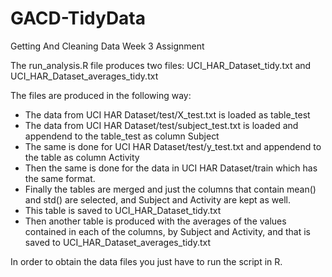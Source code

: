 # GACD-TidyData
Getting And Cleaning Data Week 3 Assignment

The run_analysis.R file produces two files: UCI_HAR_Dataset_tidy.txt and UCI_HAR_Dataset_averages_tidy.txt

The files are produced in the following way:
  - The data from UCI HAR Dataset/test/X_test.txt is loaded as table_test
  - The data from UCI HAR Dataset/test/subject_test.txt is loaded and appendend
    to the table_test as column Subject
  - The same is done for UCI HAR Dataset/test/y_test.txt and appendend to the
    table as column Activity
  - Then the same is done for the data in UCI HAR Dataset/train which has the same
    format.
  - Finally the tables are merged and just the columns that contain mean() and 
    std() are selected, and Subject and Activity are kept as well.
  - This table is saved to UCI_HAR_Dataset_tidy.txt
  - Then another table is produced with the averages of the values contained in
    each of the columns, by Subject and Activity, and that is saved to UCI_HAR_Dataset_averages_tidy.txt
    
In order to obtain the data files you just have to run the script in R.

